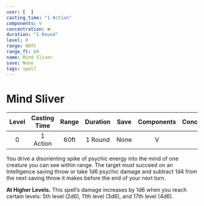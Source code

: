 ```yaml
---
user: [  ]
casting_time: "1 Action"
components: V
concentration: ❌
duration: "1 Round"
level: 0
range: 60ft
range_ft: 60
name: Mind Sliver
save: None
tags: spell
---
```

# Mind Sliver

| **Level** | **Casting Time** | **Range** | **Duration** | **Save** | **Components** | **Concentration** |
|:---:|:---:|:---:|:---:|:---:|:---:|:---:|
| 0 | 1 Action | 60ft | 1 Round | None | V | ❌ |

You drive a disorienting spike of psychic energy into the mind of one creature you can see within range. The target must succeed on an Intelligence saving throw or take 1d6 psychic damage and subtract 1d4 from the next saving throw it makes before the end of your next turn.

**At Higher Levels.** This spell’s damage increases by 1d6 when you reach certain levels: 5th level (2d6), 11th level (3d6), and 17th level (4d6).